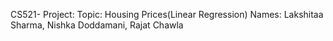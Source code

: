 CS521- Project:
Topic: Housing Prices(Linear Regression)
Names: Lakshitaa Sharma, Nishka Doddamani, Rajat Chawla